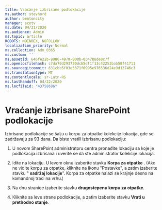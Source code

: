 ```yaml
---
title: Vraćanje izbrisane podlokacije
ms.author: stevhord
author: bentoncity
manager: scotv
ms.date: 04/21/2020
ms.audience: Admin
ms.topic: article
ROBOTS: NOINDEX, NOFOLLOW
localization_priority: Normal
ms.collection: Adm_O365
ms.custom: ''
ms.assetid: 646fe22b-9980-4970-800b-034788de0c7f
ms.openlocfilehash: c7da70d293730dcb5df1f13c42252bab58f41711
ms.sourcegitcommit: 631cbb5f03e5371f0995e976536d24e9d13746c3
ms.translationtype: MT
ms.contentlocale: sr-Latn-RS
ms.lasthandoff: 04/22/2020
ms.locfileid: "43758696"
---
```

# <a name="restore-a-deleted-sharepoint-subsite"></a>Vraćanje izbrisane SharePoint podlokacije

Izbrisane podlokacije se šalju u korpu za otpatke kolekcije lokacija, gde se zadržavaju za 93 dana. Da biste vratili izbrisanu podlokaciju:
  
1. U novom SharePoint administratoru centra pronađite lokaciju sa koje je podlokacija izbrisana i uverite se da ste administrator kolekcije lokacija. 
    
2. Idite na lokaciju. U levom oknu izaberite stavku **Korpa za otpatke** . (Ako ne vidite korpu za otpatke, kliknite na ikonu "Postavke", a zatim izaberite stavku " **sadržaj lokacije**". Korpa za otpatke nalazi se krajnje desno na komandnoj traci na vrhu.)
    
3. Na dnu stranice izaberite stavku **drugostepenu korpu za otpatke**.
    
4. Kliknite sa leve strane podlokacije, a zatim izaberite stavku **Vrati u prethodno stanje**.
    

